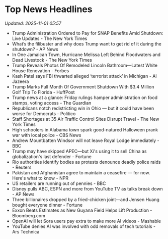 # Top News Headlines

_Updated: 2025-11-01 05:57_

- Trump Administration Ordered to Pay for SNAP Benefits Amid Shutdown: Live Updates - The New York Times
- What’s the filibuster and why does Trump want to get rid of it during the shutdown? - AP News
- In One Jamaican Town, Hurricane Melissa Left Behind Floodwaters and Dead Livestock - The New York Times
- Trump Reveals Photos Of Remodeled Lincoln Bathroom—Latest White House Renovation - Forbes
- Kash Patel says FBI thwarted alleged ‘terrorist attack’ in Michigan - Al Jazeera
- Trump Marks Full Month Of Government Shutdown With $3.4 Million Golf Trip To Florida - HuffPost
- Trump news at a glance: Friday rulings hamper administration on food stamps, voting access - The Guardian
- Republicans notch redistricting win in Ohio — but it could have been worse for Democrats - Politico
- Staff Shortages at 35 Air Traffic Control Sites Disrupt Travel - The New York Times
- High schoolers in Alabama town spark good-natured Halloween prank war with local police - CBS News
- Andrew Mountbatten Windsor will not leave Royal Lodge immediately - BBC
- Trump may have skipped APEC—but Xi's using it to sell China as globalization's last defender - Fortune
- Rio authorities identify bodies as protests denounce deadly police raids - Reuters
- Pakistan and Afghanistan agree to maintain a ceasefire — for now. Here's what to know - NPR
- US retailers are running out of pennies - BBC
- Disney pulls ABC, ESPN and more from YouTube TV as talks break down - AP News
- Three billionaires dropped by a fried-chicken joint—and Jensen Huang bought everyone dinner - Fortune
- Exxon Beats Estimates as New Guyana Field Helps Lift Production - Bloomberg.com
- OpenAI will let Sora users pay extra to make more AI videos - Mashable
- YouTube denies AI was involved with odd removals of tech tutorials - Ars Technica